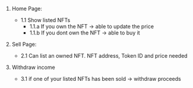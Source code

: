  1. Home Page:
    - 1.1 Show listed NFTs
        - 1.1.a If you own the NFT -> able to update the price
        - 1.1.b If you dont own the NFT -> able to buy it

2. Sell Page:
    - 2.1 Can list an owned NFT. NFT address, Token ID and price needed

3. Withdraw income
    - 3.1 if one of your listed NFTs has been sold -> withdraw proceeds
    

